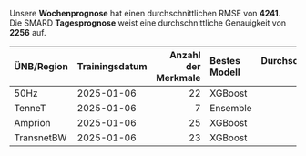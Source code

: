 
Unsere __Wochenprognose__ hat einen durchschnittlichen RMSE von __4241__.  
Die SMARD __Tagesprognose__ weist eine durchschnittliche Genauigkeit von __2256__ auf.
    
| ÜNB/Region   | Trainingsdatum   |   Anzahl der Merkmale | Bestes Modell   |   Durchschnittlicher RMSE |
|:-------------|:-----------------|----------------------:|:----------------|--------------------------:|
| 50Hz         | 2025-01-06       |                    22 | XGBoost         |                      1183 |
| TenneT       | 2025-01-06       |                     7 | Ensemble        |                      3463 |
| Amprion      | 2025-01-06       |                    25 | XGBoost         |                      1126 |
| TransnetBW   | 2025-01-06       |                    23 | XGBoost         |                       175 |